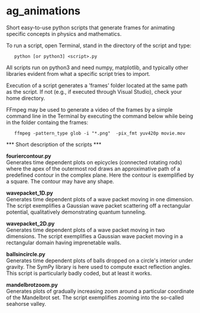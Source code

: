 # ag_animations

Short easy-to-use python scripts that generate frames for animating  specific concepts in physics and mathematics.

To run a script, open Terminal, stand in the directory of the script and type:

       python [or python3] <script>.py

All scripts run on python3 and need numpy, matplotlib, and typically other libraries evident from what a specific script tries to import.

Execution of a script generates a 'frames' folder located at the same path as the script. If not (e.g., if executed through Visual Studio), check your home directory.

FFmpeg may be used to generate a video of the frames by a simple command line in the Terminal by executing the command below while being in the folder containg the frames:

       ffmpeg -pattern_type glob -i "*.png"  -pix_fmt yuv420p movie.mov


*** Short description of the scripts ***

**fouriercontour.py**  
Generates time dependent plots on epicycles (connected rotating rods) where the apex of the outermost rod draws an approximative path of a predefined contour in the complex plane. Here the contour is exemplified by a square. The contour may have any shape.

**wavepacket_1D.py**  
Generates time dependent plots of a wave packet moving in one dimension. The script exemplifies a Gaussian wave packet scattering off a rectangular potential, qualitatively demonstrating quantum tunneling.

**wavepacket_2D.py**  
Generates time dependent plots of a wave packet moving in two dimensions. The script exemplifies a Gaussian wave packet moving in a rectangular domain having imprenetable walls.

**ballsincircle.py**  
Generates time dependent plots of balls dropped on a circle's interior under gravity. The SymPy library is here used to compute exact reflection angles. This script is particularly badly coded, but at least it works.

**mandelbrotzoom.py**  
Generates plots of gradually increasing zoom around a particular coordinate of the Mandelbrot set. The script exemplifies zooming into the so-called seahorse valley.